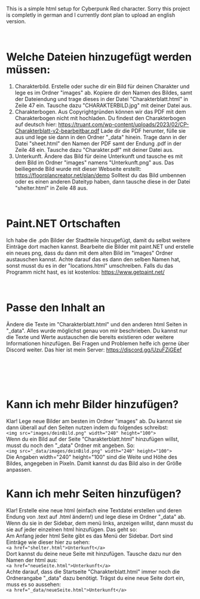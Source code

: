This is a simple html setup for Cyberpunk Red character.
Sorry this project is completly in german and I currently dont plan to upload an english version.

<br>

# Welche Dateien hinzugefügt werden müssen:
1. Charakterbild. Erstelle oder suche dir ein Bild für deinen Charakter und lege es im Ordner "images" ab.
	Kopiere dir den Namen des Bildes, samt der Dateiendung und trage dieses in der Datei "Charakterblatt.html" in Zeile 47 ein.
	Tausche dazu "CHARAKTERBILD.jpg" mit deiner Datei aus.
2. Charakterbogen. Aus Copyrightgründen können wir das PDF mit dem Charakterbogen nicht mit hochladen.
	Du findest den Charakterbogen auf deutsch hier: https://truant.com/wp-content/uploads/2023/02/CP-Charakterblatt-v2-bearbeitbar.pdf
	Lade dir die PDF herunter, fülle sie aus und lege sie dann in den Ordner "_data" hinein.
	Trage dann in der Datei "sheet.html" den Namen der PDF samt der Endung .pdf in der Zeile 48 ein.
	Tausche dazu "Charakter.pdf" mit deiner Datei aus.
3. Unterkunft. Ändere das Bild für deine Unterkunft und tausche es mit dem Bild im Ordner "images" namens "Unterkunft.png" aus.
	Das beiliegende Bild wurde mit dieser Webseite erstellt: https://floorplancreator.net/plan/demo
	Solltest du das Bild umbennen oder es einen anderen Dateityp haben, dann tausche diese in der Datei "shelter.html" in Zeile 48 aus.

<br>

# Paint.NET Ortschaften
Ich habe die .pdn Bilder der Stadtteile hinzugefügt, damit du selbst weitere Einträge dort machen kannst.
Bearbeite die Bilder mit paint.NET und erstelle ein neues png, dass du dann mit dem alten Bild im "images" Ordner austauschen kannst.
Achte darauf das es dann den selben Namen hat, sonst musst du es in der "locations.html" umschreiben.
Falls du das Programm nicht hast, es ist kostenlos: https://www.getpaint.net/

<br>

# Passe den Inhalt an
Ändere die Texte im "Charakterblatt.html" und den anderen html Seiten in "_data".
Alles wurde möglichst genau von mir beschrieben. Du kannst nur die Texte und Werte austauschen die bereits existieren oder weitere Informationen hinzufügen.
Bei Fragen und Problemen helfe ich gerne über Discord weiter. Das hier ist mein Server: https://discord.gg/UzuFZjGEef

<br><br><br><br>

# Kann ich mehr Bilder hinzufügen?
Klar! Lege neue Bilder am besten im Ordner "images" ab. Du kannst sie dann überall auf den Seiten nutzen indem du folgendes schreibst:<br>
	`<img src="images/deinBild.png" width="240" height="100">`<br>
Wenn du ein Bild auf der Seite "Charakterblatt.html" hinzufügen willst, musst du noch den "_data" Ordner mit angeben. So:<br>
	`<img src="_data/images/deinBild.png" width="240" height="100">`<br>
Die Angaben width="240" height="100" sind die Weite und Höhe des Bildes, angegeben in Pixeln. Damit kannst du das Bild also in der Größe anpassen.


# Kann ich mehr Seiten hinzufügen?
Klar! Erstelle eine neue html (einfach eine Textdatei erstellen und deren Endung von .text auf .html ändern!) und lege diese im Ordner "_data" ab.
Wenn du sie in der Sidebar, dem menü links, anzeigen willst, dann musst du sie auf jeder einzelnen html hinzufügen. Das geht so:<br>
	Am Anfang jeder html Seite gibt es das Menü der Sidebar. Dort sind Einträge wie dieser hier zu sehen:<br>
		`<a href="shelter.html">Unterkunft</a>`<br>
	Dort kannst du deine neue Seite mit hinzufügen. Tausche dazu nur den Namen der html aus:<br>
		`<a href="neueSeite.html">Unterkunft</a>`<br>
Achte darauf, dass die Startseite "Charakterblatt.html" immer noch die Ordnerangabe "_data" dazu benötigt. Trägst du eine neue Seite dort ein, muss es so aussehen:<br>
	`<a href="_data/neueSeite.html">Unterkunft</a>`<br>
